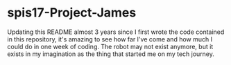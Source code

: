 # spis17-Project-James
Updating this README almost 3 years since I first wrote the code contained in this repository, it's amazing to see how far I've come and how much I could do in one week of coding. The robot may not exist anymore, but it exists in my imagination as the thing that started me on my tech journey.
